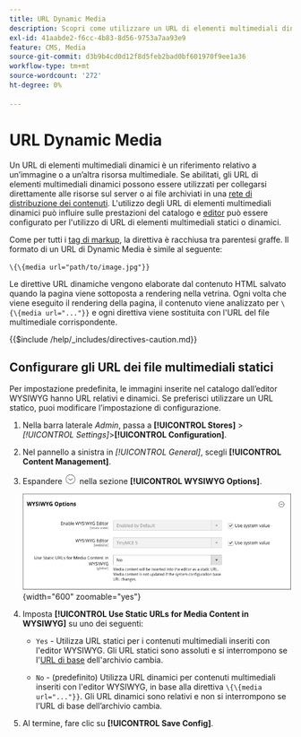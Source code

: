 ```yaml
---
title: URL Dynamic Media
description: Scopri come utilizzare un URL di elementi multimediali dinamici come riferimento relativo a un’immagine o a un’altra risorsa multimediale.
exl-id: 41aabde2-f6cc-4b83-8d56-9753a7aa93e9
feature: CMS, Media
source-git-commit: d3b9b4cd0d12f8d5feb2bad0bf601970f9ee1a36
workflow-type: tm+mt
source-wordcount: '272'
ht-degree: 0%

---
```


# URL Dynamic Media

Un URL di elementi multimediali dinamici è un riferimento relativo a un’immagine o a un’altra risorsa multimediale. Se abilitati, gli URL di elementi multimediali dinamici possono essere utilizzati per collegarsi direttamente alle risorse sul server o ai file archiviati in una [rete di distribuzione dei contenuti](media-storage-content-delivery-network.md). L&#39;utilizzo degli URL di elementi multimediali dinamici può influire sulle prestazioni del catalogo e [editor](editor.md#configure-the-editor) può essere configurato per l&#39;utilizzo di URL di elementi multimediali statici o dinamici.

Come per tutti i [tag di markup](../systems/markup-tags.md), la direttiva è racchiusa tra parentesi graffe. Il formato di un URL di Dynamic Media è simile al seguente:

`\{\{media url="path/to/image.jpg"}}`

Le direttive URL dinamiche vengono elaborate dal contenuto HTML salvato quando la pagina viene sottoposta a rendering nella vetrina. Ogni volta che viene eseguito il rendering della pagina, il contenuto viene analizzato per `\{\{media url="..."}}` e ogni direttiva viene sostituita con l&#39;URL del file multimediale corrispondente.

{{$include /help/_includes/directives-caution.md}}

## Configurare gli URL dei file multimediali statici

Per impostazione predefinita, le immagini inserite nel catalogo dall’editor WYSIWYG hanno URL relativi e dinamici. Se preferisci utilizzare un URL statico, puoi modificare l’impostazione di configurazione.

1. Nella barra laterale _Admin_, passa a **[!UICONTROL Stores]** > _[!UICONTROL Settings]_>**[!UICONTROL Configuration]**.

1. Nel pannello a sinistra in _[!UICONTROL General]_, scegli **[!UICONTROL Content Management]**.

1. Espandere ![Il selettore di espansione](../assets/icon-display-expand.png) nella sezione **[!UICONTROL WYSIWYG Options]**.

   ![Opzioni WYSIWYG](./assets/content-management-wysiwyg-options.png){width="600" zoomable="yes"}

1. Imposta **[!UICONTROL Use Static URLs for Media Content in WYSIWYG]** su uno dei seguenti:

   - `Yes` - Utilizza URL statici per i contenuti multimediali inseriti con l&#39;editor WYSIWYG. Gli URL statici sono assoluti e si interrompono se l&#39;[URL di base](../stores-purchase/store-urls.md) dell&#39;archivio cambia.

   - `No` - (predefinito) Utilizza URL dinamici per contenuti multimediali inseriti con l&#39;editor WYSIWYG, in base alla direttiva `\{\{media url="..."}}`. Gli URL dinamici sono relativi e non si interrompono se l’URL di base dell’archivio cambia.

1. Al termine, fare clic su **[!UICONTROL Save Config]**.
